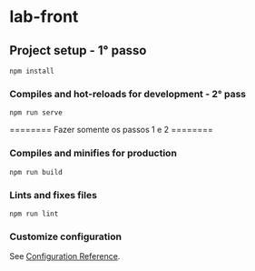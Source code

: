 # lab-front

## Project setup - 1° passo
```
npm install
```

### Compiles and hot-reloads for development - 2° pass
```
npm run serve
```

======== Fazer somente os passos 1 e 2 ========

### Compiles and minifies for production
```
npm run build
```

### Lints and fixes files
```
npm run lint
```

### Customize configuration
See [Configuration Reference](https://cli.vuejs.org/config/).
